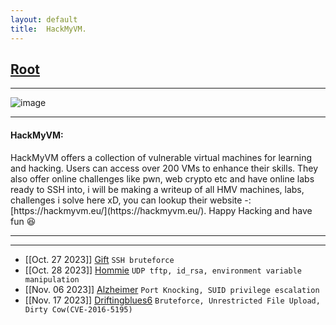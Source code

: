 ```yaml
---
layout: default
title:  HackMyVM.
---
```


<h2 class="menu-header" id="indexhtml"><a href="../../index.html">Root</a></h2>
<hr>

![image](https://sec-fortress.github.io/posts/HackMyVM/images/hackmyvm.png)

* * *
<h4 class="menu-header" id="hackmyvm">HackMyVM:</h4>
HackMyVM offers a collection of vulnerable virtual machines for learning and hacking. Users can access over 200 VMs to enhance their skills. They also offer online challenges like pwn, web crypto etc and have online labs ready to SSH into, i will be making a writeup of all HMV machines, labs, challenges i solve here xD, you can lookup their website -: [https://hackmyvm.eu/](https://hackmyvm.eu/). Happy Hacking and have fun 😆
<hr>
<hr>

<!-- - [[Feb 16 2023]] [Doorknob](https://markuched13.github.io/posts/echoctf/doorknob.html) `NSE Command Injection, Buffer Overflow, Scripting`
- [[Feb 20 2023]] [Stackler](https://markuched13.github.io/posts/echoctf/stackler.html) `Buffer Overflow`
- [[Feb 21 2023]] [Nopal](https://markuched13.github.io/posts/echoctf/nopal.html) `Cacti RCE, SNMP RCE`
- [[Mar 02 2023]] [Stringer](https://markuched13.github.io/posts/echoctf/stringer.html) `Format String Vulnerability`
- [[Mar 02 2023]] [Hairsplit](https://github.com/markuched13/markuched13.github.io/blob/main/posts/echoctf/hairsplit.md) `API` -->
- [[Oct. 27 2023]] [Gift](https://sec-fortress.github.io/posts/HackMyVM/posts/Gift.html) `SSH bruteforce`
- [[Oct. 28 2023]] [Hommie](https://sec-fortress.github.io/posts/HackMyVM/posts/Hommie.html) `UDP tftp, id_rsa, environment variable manipulation`
- [[Nov. 06 2023]] [Alzheimer](https://sec-fortress.github.io/posts/HackMyVM/posts/alzheimer.html) `Port Knocking, SUID privilege escalation`
- [[Nov. 17 2023]] [Driftingblues6](https://sec-fortress.github.io/posts/HackMyVM/posts/driftingblues6.html) `Bruteforce, Unrestricted File Upload, Dirty Cow(CVE-2016-5195)`

